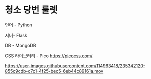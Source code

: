 # 청소 당번 룰렛
언어 - Python

서버- Flask

DB - MongoDB

CSS 라이브러리 - Pico https://picocss.com/




https://user-images.githubusercontent.com/114963418/235342120-855c9cdb-c7c1-4f25-bec5-6eb44c89161a.mov


